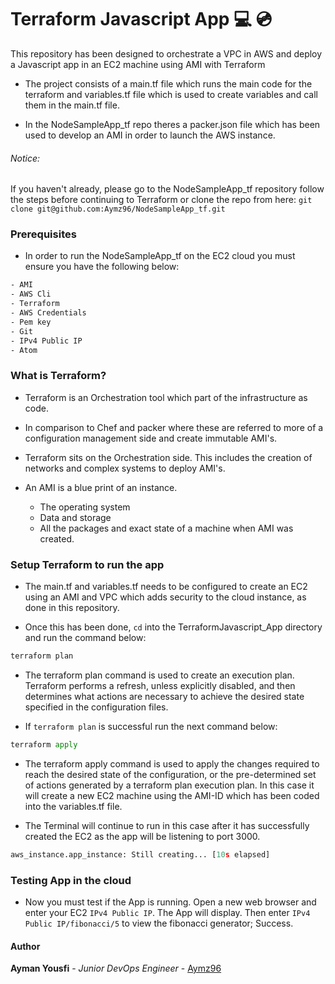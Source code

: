 # Terraform Javascript App  :computer: :cd:

This repository has been designed to orchestrate a VPC in AWS and deploy a Javascript app in an EC2 machine using AMI with Terraform

- The project consists of a main.tf file which runs the main code for the terraform and variables.tf file which is used to create variables and call them in the main.tf file.

- In the NodeSampleApp_tf repo theres a packer.json file which has been used to develop an AMI in order to launch the AWS instance.

###### Notice:
If you haven't already, please go to the NodeSampleApp_tf repository follow the steps before continuing to Terraform or clone the repo from here: `git clone git@github.com:Aymz96/NodeSampleApp_tf.git`

### Prerequisites
- In order to run the NodeSampleApp_tf on the EC2 cloud you must ensure you have the following below:

```CSS
- AMI
- AWS Cli
- Terraform
- AWS Credentials
- Pem key
- Git
- IPv4 Public IP
- Atom
```

### What is Terraform?
- Terraform is an Orchestration tool which part of the infrastructure as code.

- In comparison to Chef and packer where these are referred to more of a configuration management side and create immutable AMI's.

- Terraform sits on the Orchestration side. This includes the creation of networks and complex systems to deploy AMI's.

- An AMI is a blue print of an instance.
  - The operating system
  - Data and storage
  - All the packages and exact state of a machine when AMI was created.

### Setup Terraform to run the app
- The main.tf and variables.tf needs to be configured to create an EC2 using an AMI and VPC which adds security to the cloud instance, as done in this repository.

- Once this has been done, `cd` into the TerraformJavascript_App  directory and run the command below:
```python
terraform plan
```
- The terraform plan command is used to create an execution plan. Terraform performs a refresh, unless explicitly disabled, and then determines what actions are necessary to achieve the desired state specified in the configuration files.

- If `terraform plan` is successful run the next command below:
```python
terraform apply
```
- The terraform apply command is used to apply the changes required to reach the desired state of the configuration, or the pre-determined set of actions generated by a terraform plan execution plan. In this case it will create a new EC2 machine using the AMI-ID which has been coded into the variables.tf file.

- The Terminal will continue to run in this case after it has successfully created the EC2 as the app will be listening to port 3000.
```python
aws_instance.app_instance: Still creating... [10s elapsed]
```
### Testing App in the cloud
- Now you must test if the App is running. Open a new web browser and enter your EC2 `IPv4 Public IP`. The App will display. Then enter `IPv4 Public IP/fibonacci/5` to view the fibonacci generator; Success.

#### Author
**Ayman Yousfi** - *Junior DevOps Engineer* - [Aymz96](https://github.com/Aymz96)
